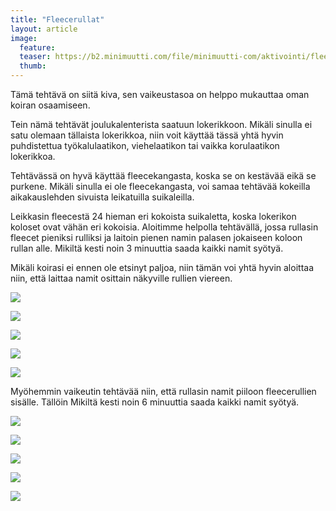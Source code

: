 ```yaml
---
title: "Fleecerullat"
layout: article
image:
  feature:
  teaser: https://b2.minimuutti.com/file/minimuutti-com/aktivointi/fleecerullat/DS09098-245px.jpg
  thumb:
---
```


Tämä tehtävä on siitä kiva, sen vaikeustasoa on helppo mukauttaa oman koiran osaamiseen.

Tein nämä tehtävät joulukalenterista saatuun lokerikkoon. Mikäli sinulla ei satu olemaan tällaista lokerikkoa, niin voit käyttää tässä yhtä hyvin puhdistettua työkalulaatikon, viehelaatikon tai vaikka korulaatikon lokerikkoa.

Tehtävässä on hyvä käyttää fleecekangasta, koska se on kestävää eikä se purkene. Mikäli sinulla ei ole  fleecekangasta, voi samaa tehtävää kokeilla aikakauslehden sivuista leikatuilla suikaleilla.

Leikkasin fleecestä 24 hieman eri kokoista suikaletta, koska lokerikon koloset ovat vähän eri kokoisia. Aloitimme helpolla tehtävällä, jossa rullasin fleecet pieniksi rulliksi ja laitoin pienen namin palasen jokaiseen koloon rullan alle. Mikiltä kesti noin 3 minuuttia saada kaikki namit syötyä.

Mikäli koirasi ei ennen ole etsinyt paljoa, niin tämän voi yhtä hyvin aloittaa niin, että laittaa namit osittain näkyville rullien viereen.

![](https://b2.minimuutti.com/file/minimuutti-com/aktivointi/fleecerullat/DS09036-800px.jpg)

![](https://b2.minimuutti.com/file/minimuutti-com/aktivointi/fleecerullat/DS09047-800px.jpg)

![](https://b2.minimuutti.com/file/minimuutti-com/aktivointi/fleecerullat/DS09098-800px.jpg)

![](https://b2.minimuutti.com/file/minimuutti-com/aktivointi/fleecerullat/DS09140-800px.jpg)

![](https://b2.minimuutti.com/file/minimuutti-com/aktivointi/fleecerullat/DS09184-800px.jpg)

Myöhemmin vaikeutin tehtävää niin, että rullasin namit piiloon fleecerullien sisälle. Tällöin Mikiltä kesti noin 6 minuuttia saada kaikki namit syötyä. 

![](https://b2.minimuutti.com/file/minimuutti-com/aktivointi/fleecerullat/DS09218-800px.jpg)

![](https://b2.minimuutti.com/file/minimuutti-com/aktivointi/fleecerullat/DS09250-800px.jpg)

![](https://b2.minimuutti.com/file/minimuutti-com/aktivointi/fleecerullat/DS09253-800px.jpg)

![](https://b2.minimuutti.com/file/minimuutti-com/aktivointi/fleecerullat/DS09333-800px.jpg)

![](https://b2.minimuutti.com/file/minimuutti-com/aktivointi/fleecerullat/DS09355-800px.jpg)
